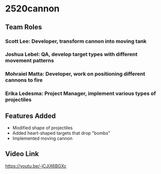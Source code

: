 # 2520cannon
## Team Roles
### Scott Lee: Developer, transform cannon into moving tank
### Joshua Lebel: QA, develop target types with different movement patterns
### Mohraiel Matta: Developer, work on positioning different cannons to fire
### Erika Ledesma: Project Manager, implement various types of projectiles

## Features Added
- Modified shape of projectiles
- Added heart-shaped targets that drop "bombs"
- Implemented moving cannon

## Video Link
https://youtu.be/-jCJjX6BGXc
